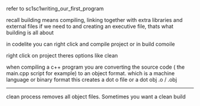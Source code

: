 refer to sc1sc1writing_our_first_program

recall  building means compiling, linking together with extra libraries and external files if we need to
and creating an executive file, thats what building is all about


in codelite you can right click and compile project or in build comoile

right click on project theres options like clean

when compiling a c++ program you are converting the source code ( the main.cpp script for example) to an object format. which is a machine language or binary format
this creates a dot o file or a dot obj  .o / .obj

------------------

clean process removes all object files. Sometimes you want a clean build
